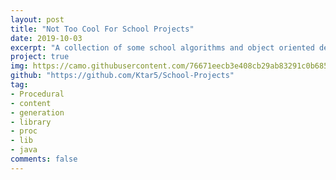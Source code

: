 ```yaml
---
layout: post
title: "Not Too Cool For School Projects"
date: 2019-10-03
excerpt: "A collection of some school algorithms and object oriented design programs that showcase my documentation, code style, and abilities in Java programming"
project: true
img: https://camo.githubusercontent.com/76671eecb3e408cb29ab83291c0b685d4c818ce4/68747470733a2f2f692e696d6775722e636f6d2f7271574d5a4c632e676966
github: "https://github.com/Ktar5/School-Projects"
tag: 
- Procedural
- content
- generation
- library
- proc
- lib
- java
comments: false
---
```

